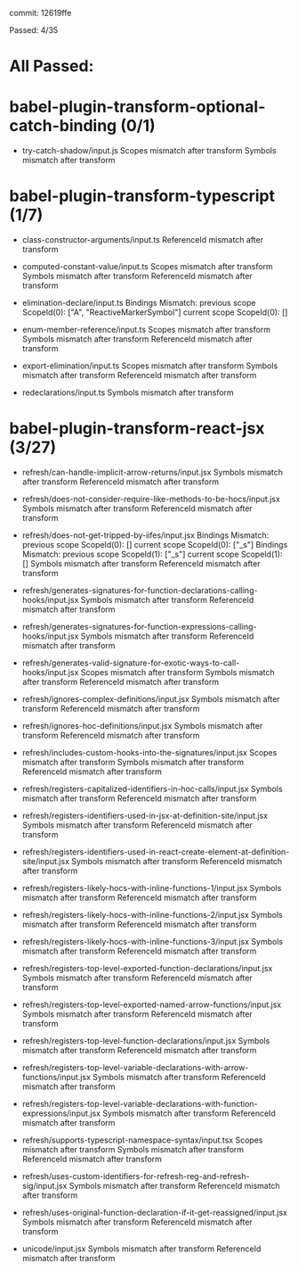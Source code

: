 commit: 12619ffe

Passed: 4/35

# All Passed:



# babel-plugin-transform-optional-catch-binding (0/1)
* try-catch-shadow/input.js
Scopes mismatch after transform
Symbols mismatch after transform


# babel-plugin-transform-typescript (1/7)
* class-constructor-arguments/input.ts
ReferenceId mismatch after transform

* computed-constant-value/input.ts
Scopes mismatch after transform
Symbols mismatch after transform
ReferenceId mismatch after transform

* elimination-declare/input.ts
Bindings Mismatch:
previous scope ScopeId(0): ["A", "ReactiveMarkerSymbol"]
current  scope ScopeId(0): []

* enum-member-reference/input.ts
Scopes mismatch after transform
Symbols mismatch after transform
ReferenceId mismatch after transform

* export-elimination/input.ts
Scopes mismatch after transform
Symbols mismatch after transform
ReferenceId mismatch after transform

* redeclarations/input.ts
Symbols mismatch after transform


# babel-plugin-transform-react-jsx (3/27)
* refresh/can-handle-implicit-arrow-returns/input.jsx
Symbols mismatch after transform
ReferenceId mismatch after transform

* refresh/does-not-consider-require-like-methods-to-be-hocs/input.jsx
Symbols mismatch after transform
ReferenceId mismatch after transform

* refresh/does-not-get-tripped-by-iifes/input.jsx
Bindings Mismatch:
previous scope ScopeId(0): []
current  scope ScopeId(0): ["_s"]
Bindings Mismatch:
previous scope ScopeId(1): ["_s"]
current  scope ScopeId(1): []
Symbols mismatch after transform
ReferenceId mismatch after transform

* refresh/generates-signatures-for-function-declarations-calling-hooks/input.jsx
Symbols mismatch after transform
ReferenceId mismatch after transform

* refresh/generates-signatures-for-function-expressions-calling-hooks/input.jsx
Symbols mismatch after transform
ReferenceId mismatch after transform

* refresh/generates-valid-signature-for-exotic-ways-to-call-hooks/input.jsx
Scopes mismatch after transform
Symbols mismatch after transform
ReferenceId mismatch after transform

* refresh/ignores-complex-definitions/input.jsx
Symbols mismatch after transform
ReferenceId mismatch after transform

* refresh/ignores-hoc-definitions/input.jsx
Symbols mismatch after transform
ReferenceId mismatch after transform

* refresh/includes-custom-hooks-into-the-signatures/input.jsx
Scopes mismatch after transform
Symbols mismatch after transform
ReferenceId mismatch after transform

* refresh/registers-capitalized-identifiers-in-hoc-calls/input.jsx
Symbols mismatch after transform
ReferenceId mismatch after transform

* refresh/registers-identifiers-used-in-jsx-at-definition-site/input.jsx
Symbols mismatch after transform
ReferenceId mismatch after transform

* refresh/registers-identifiers-used-in-react-create-element-at-definition-site/input.jsx
Symbols mismatch after transform
ReferenceId mismatch after transform

* refresh/registers-likely-hocs-with-inline-functions-1/input.jsx
Symbols mismatch after transform
ReferenceId mismatch after transform

* refresh/registers-likely-hocs-with-inline-functions-2/input.jsx
Symbols mismatch after transform
ReferenceId mismatch after transform

* refresh/registers-likely-hocs-with-inline-functions-3/input.jsx
Symbols mismatch after transform
ReferenceId mismatch after transform

* refresh/registers-top-level-exported-function-declarations/input.jsx
Symbols mismatch after transform
ReferenceId mismatch after transform

* refresh/registers-top-level-exported-named-arrow-functions/input.jsx
Symbols mismatch after transform
ReferenceId mismatch after transform

* refresh/registers-top-level-function-declarations/input.jsx
Symbols mismatch after transform
ReferenceId mismatch after transform

* refresh/registers-top-level-variable-declarations-with-arrow-functions/input.jsx
Symbols mismatch after transform
ReferenceId mismatch after transform

* refresh/registers-top-level-variable-declarations-with-function-expressions/input.jsx
Symbols mismatch after transform
ReferenceId mismatch after transform

* refresh/supports-typescript-namespace-syntax/input.tsx
Scopes mismatch after transform
Symbols mismatch after transform
ReferenceId mismatch after transform

* refresh/uses-custom-identifiers-for-refresh-reg-and-refresh-sig/input.jsx
Symbols mismatch after transform
ReferenceId mismatch after transform

* refresh/uses-original-function-declaration-if-it-get-reassigned/input.jsx
Symbols mismatch after transform
ReferenceId mismatch after transform

* unicode/input.jsx
Symbols mismatch after transform
ReferenceId mismatch after transform


